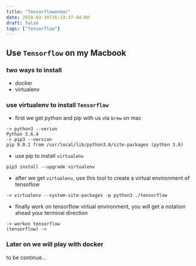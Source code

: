 ```yaml
---
title: "Tensorflowonmac"
date: 2018-03-30T16:33:37-04:00
draft: false
tags: ["Tensorflow"]
---
```


## Use `Tensorflow` on my Macbook

### two ways to install	
- docker
- virtualenv

### use virtualenv to install `Tensorflow`
- first we get python and pip with us via `brew` on mac

```
-> python3 --verion
Python 3.6.4
-> pip3 --version
pip 9.0.1 from /usr/local/lib/python3.6/site-packages (python 3.6)
```

- use pip to install `virtualenv`

```
pip3 install --upgrade virtualenv
```

- after we get `virtualenv`, use this tool to create a virtual environment of tensoflow

```
-> virtualenv --system-site-packages -p python3 ./tensorflow
```

- finally work on tensorflow virtual environment, you will get a notation ahead your terminal direction

```
-> workon tensorflow
(tensorflow) -> 
```

### Later on we will play with docker

to be continue...